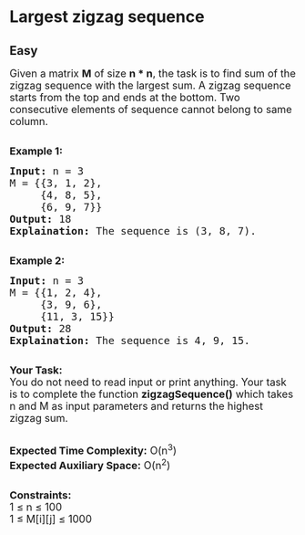 # Largest zigzag sequence
## Easy 
<div class="problem-statement">
                <p></p><p><span style="font-size:18px">Given a matrix <strong>M</strong> of size <strong>n * n</strong>, the task is to&nbsp;find sum of the zigzag sequence with the largest sum. A zigzag sequence starts from the top and ends at the bottom. Two consecutive elements of sequence cannot belong to same column.</span></p>

<p><br>
<strong><span style="font-size:18px">Example 1:</span></strong></p>

<pre><span style="font-size:18px"><strong>Input:</strong> n = 3
M = {{3, 1, 2}, 
&nbsp;    {4, 8, 5}, 
&nbsp;    {6, 9, 7}}
<strong>Output:</strong> 18
<strong>Explaination:</strong> The sequence is (3, 8, 7).</span></pre>

<p><br>
<strong><span style="font-size:18px">Example 2:</span></strong></p>

<pre><span style="font-size:18px"><strong>Input:</strong> n = 3
M = {{1, 2, 4}, 
&nbsp;    {3, 9, 6}, 
&nbsp;    {11, 3, 15}}
<strong>Output:</strong> 28
<strong>Explaination:</strong> The sequence is 4, 9, 15.</span></pre>

<p><br>
<span style="font-size:18px"><strong>Your Task:</strong><br>
You do not need to read input or print anything. Your task is to complete the function <strong>zigzagSequence()</strong> which takes n and M as input parameters and returns the highest zigzag sum.</span></p>

<p><br>
<span style="font-size:18px"><strong>Expected Time Complexity:</strong> O(n<sup>3</sup>)<br>
<strong>Expected Auxiliary Space:</strong> O(n<sup>2</sup>)&nbsp;&nbsp;</span></p>

<p><br>
<span style="font-size:18px"><strong>Constraints:</strong><br>
1 ≤ n ≤ 100<br>
1 ≤ M[i][j] ≤ 1000&nbsp;</span></p>
 <p></p>
            </div>
